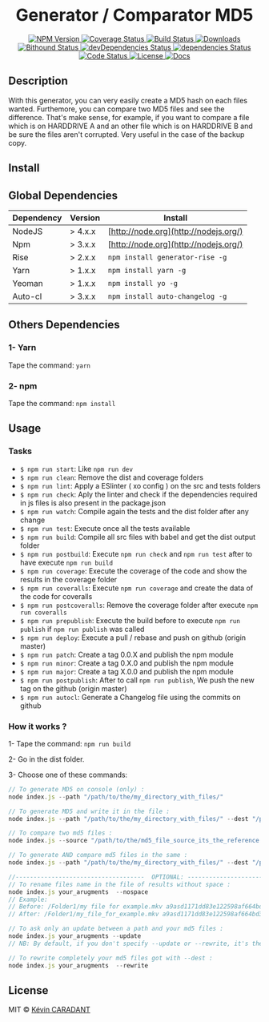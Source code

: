 <big><h1 align="center">Generator / Comparator MD5</h1></big>

<p align="center">
  <a href="https://npmjs.org/package/generate_check_md5">
    <img src="https://img.shields.io/npm/v/generate_check_md5.svg?style=flat-square"
    alt="NPM Version">
  </a>

  <a href="https://coveralls.io/github/kevincaradant/generate_check_md5?branch=master">
    <img src="https://coveralls.io/repos/github/kevincaradant/generate_check_md5/badge.svg?branch=master"
    alt="Coverage Status">
  </a>

  <a href="https://travis-ci.org/kevincaradant/generate_check_md5">
    <img src="https://img.shields.io/travis/kevincaradant/generate_check_md5.svg?style=flat-square"
    alt="Build Status">
  </a>

  <a href="https://npmjs.org/package/generate_check_md5">
    <img src="http://img.shields.io/npm/dm/generate_check_md5.svg?style=flat-square"
    alt="Downloads">
  </a>

  <a href="https://www.bithound.io/github/kevincaradant/generate_check_md5">
    <img src="https://www.bithound.io/github/kevincaradant/generate_check_md5/badges/score.svg"
    alt="Bithound Status">
  </a>

  <a href="https://www.bithound.io/github/kevincaradant/generate_check_md5/master/dependencies/npm">
    <img src="https://www.bithound.io/github/kevincaradant/generate_check_md5/badges/devDependencies.svg"
    alt="devDependencies Status">
  </a>

  <a href="https://www.bithound.io/github/kevincaradant/generate_check_md5/master/dependencies/npm">
    <img src="https://www.bithound.io/github/kevincaradant/generate_check_md5/badges/dependencies.svg"
    alt="dependencies Status">
  </a>

  <a href="https://www.bithound.io/github/kevincaradant/generate_check_md5">
    <img src="https://www.bithound.io/github/kevincaradant/generate_check_md5/badges/code.svg"
    alt="Code Status">
  </a>

  <a href="https://github.com/kevincaradant/generate_check_md5/blob/master/LICENSE">
    <img src="https://img.shields.io/npm/l/generate_check_md5.svg?style=flat-square"
    alt="License">
  </a>

  <a href="http://inch-ci.org/github/kevincaradant/generate_check_md5.svg?branch=master&style=flat-square">
    <img src="http://inch-ci.org/github/kevincaradant/generate_check_md5.svg?branch=master&style=flat-square"
    alt="Docs">
  </a>
</p>


## Description
With this generator, you can very easily create a MD5 hash on each files wanted.
Furthemore, you can compare two MD5 files and see the difference.
That's make sense, for example, if you want to compare a file which is on HARDDRIVE A and an other
file which is on HARDDRIVE B and be sure the files aren't corrupted.
Very useful in the case of the backup copy.

## Install
## Global Dependencies
| Dependency |  Version  | Install                               |
| ---------- | -------   | ------------------------------------- |
| NodeJS     | > 4.x.x   | [http://node.org](http://nodejs.org/) |
| Npm        | > 3.x.x   | [http://node.org](http://nodejs.org/) |
| Rise       | > 2.x.x   | `npm install generator-rise -g`       |
| Yarn       | > 1.x.x   | `npm install yarn -g`                 |
| Yeoman     | > 1.x.x   | `npm install yo -g`                   |
| Auto-cl    | > 3.x.x   | `npm install auto-changelog -g`       |

## Others Dependencies
### 1- Yarn
Tape the command: `yarn`

### 2- npm
Tape the command: `npm install`


## Usage
### Tasks
- `$ npm run start`: Like `npm run dev`
- `$ npm run clean`: Remove the dist and coverage folders
- `$ npm run lint`: Apply a ESlinter ( xo config ) on the src and tests folders
- `$ npm run check`: Aply the linter and check if the dependencies required in js files is also present in the package.json
- `$ npm run watch`: Compile again the tests and the dist folder after any change
- `$ npm run test`: Execute once all the tests available
- `$ npm run build`: Compile all src files with babel and get the dist output folder
- `$ npm run postbuild`: Execute `npm run check` and `npm run test` after to have execute `npm run build`
- `$ npm run coverage`: Execute the coverage of the code and show the results in the coverage folder
- `$ npm run coveralls`: Execute `npm run coverage` and create the data of the code for coveralls
- `$ npm run postcoveralls`: Remove the coverage folder after execute `npm run coveralls`
- `$ npm run prepublish`: Execute the build before to execute `npm run publish` if `npm run publish` was called
- `$ npm run deploy`: Execute a pull / rebase and push on github (origin master)
- `$ npm run patch`: Create a tag 0.0.X and publish the npm module
- `$ npm run minor`: Create a tag 0.X.0 and publish the npm module
- `$ npm run major`: Create a tag X.0.0 and publish the npm module
- `$ npm run postpublish`: After to call `npm run publish`, We push the new tag on the github (origin master)
- `$ npm run autocl`: Generate a Changelog file using the commits on github

### How it works ?

1- Tape the command: `npm run build`

2- Go in the dist folder.

3- Choose one of these commands:

```js
// To generate MD5 on console (only) :
node index.js --path "/path/to/the/my_directory_with_files/"

// To generate MD5 and write it in the file :
node index.js --path "/path/to/the/my_directory_with_files/" --dest "/path/to/write/file_md5_results.txt"

// To compare two md5 files :
node index.js --source "/path/to/the/md5_file_source_its_the_reference.txt/" --compare "/path/to/the/md5_file_to_be_compared_with_source_file.txt/"

// To generate AND compare md5 files in the same :
node index.js --path "/path/to/the/my_directory_with_files/" --dest "/path/to/write/file_md5_results.txt" --source "/path/to/the/md5_file_source_its_the_reference.txt/" --compare "/path/to/the/md5_file_to_be_compared_with_source_file.txt/"

//------------------------------------  OPTIONAL: ------------------------------------
// To rename files name in the file of results without space :
node index.js your_arugments  --nospace
// Example:
// Before: /Folder1/my file for example.mkv a9asd1171dd83e122598af664bd3f785)
// After: /Folder1/my_file_for_example.mkv a9asd1171dd83e122598af664bd3f785)

// To ask only an update between a path and your md5 files :
node index.js your_arugments --update
// NB: By default, if you don't specify --update or --rewrite, it's the argument --update which is selected

// To rewrite completely your md5 files got with --dest :
node index.js your_arugments  --rewrite
```

## License

MIT © [Kévin CARADANT](https://github.com/kevincaradant/generate_check_md5)

[npm-url]: https://npmjs.org/package/generate_check_md5
[npm-image]: https://img.shields.io/npm/v/generate_check_md5.svg?style=flat-square

[travis-url]: https://travis-ci.org/kevincaradant/generate_check_md5
[travis-image]: https://img.shields.io/travis/kevincaradant/generate_check_md5.svg?style=flat-square

[coveralls-url]: https://coveralls.io/r/kevincaradant/generate_check_md5
[coveralls-image]: https://img.shields.io/coveralls/kevincaradant/generate_check_md5.svg?style=flat-square

[depstat-url]: https://david-dm.org/kevincaradant/generate_check_md5
[depstat-image]: https://david-dm.org/kevincaradant/generate_check_md5.svg?style=flat-square

[depstat-url]: https://david-dm.org/kevincaradant/generate_check_md5
[depstat-image]: https://david-dm.org/kevincaradant/generate_check_md5/dev-status.svg?style=flat-square
